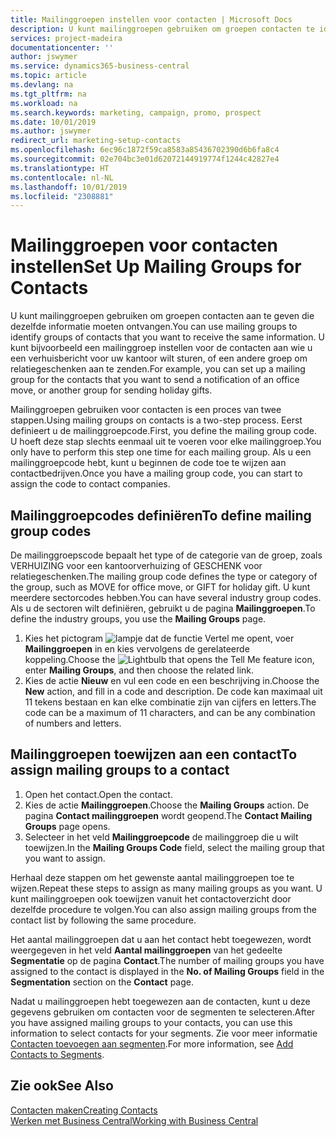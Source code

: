 ```yaml
---
title: Mailinggroepen instellen voor contacten | Microsoft Docs
description: U kunt mailinggroepen gebruiken om groepen contacten te identificeren die u dezelfde informatie wilt sturen, bijvoorbeeld voor een marketingcampagne of promotie.
services: project-madeira
documentationcenter: ''
author: jswymer
ms.service: dynamics365-business-central
ms.topic: article
ms.devlang: na
ms.tgt_pltfrm: na
ms.workload: na
ms.search.keywords: marketing, campaign, promo, prospect
ms.date: 10/01/2019
ms.author: jswymer
redirect_url: marketing-setup-contacts
ms.openlocfilehash: 6ec96c1872f59ca8583a85436702390d6b6fa8c4
ms.sourcegitcommit: 02e704bc3e01d62072144919774f1244c42827e4
ms.translationtype: HT
ms.contentlocale: nl-NL
ms.lasthandoff: 10/01/2019
ms.locfileid: "2308881"
---
```

# <a name="set-up-mailing-groups-for-contacts"></a><span data-ttu-id="1cc20-103">Mailinggroepen voor contacten instellen</span><span class="sxs-lookup"><span data-stu-id="1cc20-103">Set Up Mailing Groups for Contacts</span></span>
<span data-ttu-id="1cc20-104">U kunt mailinggroepen gebruiken om groepen contacten aan te geven die dezelfde informatie moeten ontvangen.</span><span class="sxs-lookup"><span data-stu-id="1cc20-104">You can use mailing groups to identify groups of contacts that you want to receive the same information.</span></span> <span data-ttu-id="1cc20-105">U kunt bijvoorbeeld een mailinggroep instellen voor de contacten aan wie u een verhuisbericht voor uw kantoor wilt sturen, of een andere groep om relatiegeschenken aan te zenden.</span><span class="sxs-lookup"><span data-stu-id="1cc20-105">For example, you can set up a mailing group for the contacts that you want to send a notification of an office move, or another group for sending holiday gifts.</span></span>

<span data-ttu-id="1cc20-106">Mailinggroepen gebruiken voor contacten is een proces van twee stappen.</span><span class="sxs-lookup"><span data-stu-id="1cc20-106">Using mailing groups on contacts is a two-step process.</span></span> <span data-ttu-id="1cc20-107">Eerst definieert u de mailinggroepcode.</span><span class="sxs-lookup"><span data-stu-id="1cc20-107">First, you define the mailing group code.</span></span> <span data-ttu-id="1cc20-108">U hoeft deze stap slechts eenmaal uit te voeren voor elke mailinggroep.</span><span class="sxs-lookup"><span data-stu-id="1cc20-108">You only have to perform this step one time for each mailing group.</span></span> <span data-ttu-id="1cc20-109">Als u een mailinggroepcode hebt, kunt u beginnen de code toe te wijzen aan contactbedrijven.</span><span class="sxs-lookup"><span data-stu-id="1cc20-109">Once you have a mailing group code, you can start to assign the code to contact companies.</span></span>

## <a name="to-define-mailing-group-codes"></a><span data-ttu-id="1cc20-110">Mailinggroepcodes definiëren</span><span class="sxs-lookup"><span data-stu-id="1cc20-110">To define mailing group codes</span></span>
<span data-ttu-id="1cc20-111">De mailinggroepscode bepaalt het type of de categorie van de groep, zoals VERHUIZING voor een kantoorverhuizing of GESCHENK voor relatiegeschenken.</span><span class="sxs-lookup"><span data-stu-id="1cc20-111">The mailing group code defines the type or category of the group, such as MOVE for office move, or GIFT for holiday gift.</span></span> <span data-ttu-id="1cc20-112">U kunt meerdere sectorcodes hebben.</span><span class="sxs-lookup"><span data-stu-id="1cc20-112">You can have several industry group codes.</span></span> <span data-ttu-id="1cc20-113">Als u de sectoren wilt definiëren, gebruikt u de pagina **Mailinggroepen**.</span><span class="sxs-lookup"><span data-stu-id="1cc20-113">To define the industry groups, you use the **Mailing Groups** page.</span></span>

1. <span data-ttu-id="1cc20-114">Kies het pictogram ![lampje dat de functie Vertel me opent](media/ui-search/search_small.png "Vertel me wat u wilt doen"), voer **Mailinggroepen** in en kies vervolgens de gerelateerde koppeling.</span><span class="sxs-lookup"><span data-stu-id="1cc20-114">Choose the ![Lightbulb that opens the Tell Me feature](media/ui-search/search_small.png "Tell me what you want to do") icon, enter **Mailing Groups**, and then choose the related link.</span></span>
2. <span data-ttu-id="1cc20-115">Kies de actie **Nieuw** en vul een code en een beschrijving in.</span><span class="sxs-lookup"><span data-stu-id="1cc20-115">Choose the **New** action, and fill in a code and description.</span></span> <span data-ttu-id="1cc20-116">De code kan maximaal uit 11 tekens bestaan en kan elke combinatie zijn van cijfers en letters.</span><span class="sxs-lookup"><span data-stu-id="1cc20-116">The code can be a maximum of 11 characters, and can be any combination of numbers and letters.</span></span>

## <a name="AssignMailGroupContact"></a> <span data-ttu-id="1cc20-117">Mailinggroepen toewijzen aan een contact</span><span class="sxs-lookup"><span data-stu-id="1cc20-117">To assign mailing groups to a contact</span></span>
1. <span data-ttu-id="1cc20-118">Open het contact.</span><span class="sxs-lookup"><span data-stu-id="1cc20-118">Open the contact.</span></span>
2. <span data-ttu-id="1cc20-119">Kies de actie **Mailinggroepen**.</span><span class="sxs-lookup"><span data-stu-id="1cc20-119">Choose the **Mailing Groups** action.</span></span> <span data-ttu-id="1cc20-120">De pagina **Contact mailinggroepen** wordt geopend.</span><span class="sxs-lookup"><span data-stu-id="1cc20-120">The **Contact Mailing Groups** page opens.</span></span>
3. <span data-ttu-id="1cc20-121">Selecteer in het veld **Mailinggroepcode** de mailinggroep die u wilt toewijzen.</span><span class="sxs-lookup"><span data-stu-id="1cc20-121">In the **Mailing Groups Code** field, select the mailing group that you want to assign.</span></span>

<span data-ttu-id="1cc20-122">Herhaal deze stappen om het gewenste aantal mailinggroepen toe te wijzen.</span><span class="sxs-lookup"><span data-stu-id="1cc20-122">Repeat these steps to assign as many mailing groups as you want.</span></span> <span data-ttu-id="1cc20-123">U kunt mailinggroepen ook toewijzen vanuit het contactoverzicht door dezelfde procedure te volgen.</span><span class="sxs-lookup"><span data-stu-id="1cc20-123">You can also assign mailing groups from the contact list by following the same procedure.</span></span>

<span data-ttu-id="1cc20-124">Het aantal mailinggroepen dat u aan het contact hebt toegewezen, wordt weergegeven in het veld **Aantal mailinggroepen** van het gedeelte **Segmentatie** op de pagina **Contact**.</span><span class="sxs-lookup"><span data-stu-id="1cc20-124">The number of mailing groups you have assigned to the contact is displayed in the **No. of Mailing Groups** field in the **Segmentation** section on the **Contact** page.</span></span>

<span data-ttu-id="1cc20-125">Nadat u mailinggroepen hebt toegewezen aan de contacten, kunt u deze gegevens gebruiken om contacten voor de segmenten te selecteren.</span><span class="sxs-lookup"><span data-stu-id="1cc20-125">After you have assigned mailing groups to your contacts, you can use this information to select contacts for your segments.</span></span> <span data-ttu-id="1cc20-126">Zie voor meer informatie [Contacten toevoegen aan segmenten](marketing-add-contact-segment.md).</span><span class="sxs-lookup"><span data-stu-id="1cc20-126">For more information, see [Add Contacts to Segments](marketing-add-contact-segment.md).</span></span>

## <a name="see-also"></a><span data-ttu-id="1cc20-127">Zie ook</span><span class="sxs-lookup"><span data-stu-id="1cc20-127">See Also</span></span>
[<span data-ttu-id="1cc20-128">Contacten maken</span><span class="sxs-lookup"><span data-stu-id="1cc20-128">Creating Contacts</span></span>](marketing-create-contact-companies.md)  
[<span data-ttu-id="1cc20-129">Werken met Business Central</span><span class="sxs-lookup"><span data-stu-id="1cc20-129">Working with Business Central</span></span>](ui-work-product.md)
